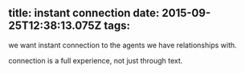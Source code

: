 title: instant connection
date: 2015-09-25T12:38:13.075Z
tags:
---

we want instant connection to the agents we have relationships with.

connection is a full experience, not just through text.
